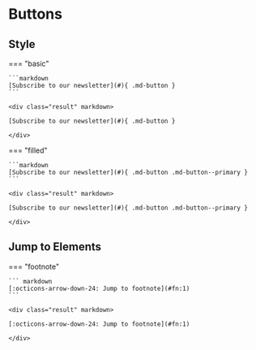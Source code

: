 # Buttons

## Style

=== "basic"

    ```markdown
    [Subscribe to our newsletter](#){ .md-button }
    ```

    <div class="result" markdown>

    [Subscribe to our newsletter](#){ .md-button }

    </div>

=== "filled"

    ```markdown
    [Subscribe to our newsletter](#){ .md-button .md-button--primary }
    ```

    <div class="result" markdown>

    [Subscribe to our newsletter](#){ .md-button .md-button--primary }

    </div>

## Jump to Elements

=== "footnote"

    ``` markdown
    [:octicons-arrow-down-24: Jump to footnote](#fn:1)
    ```

    <div class="result" markdown>

    [:octicons-arrow-down-24: Jump to footnote](#fn:1)

    </div>
